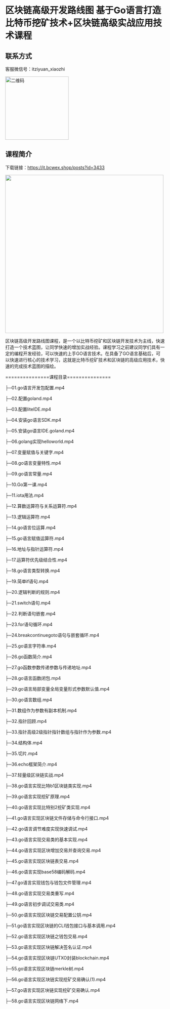 # 区块链高级开发路线图 基于Go语言打造比特币挖矿技术+区块链高级实战应用技术课程

## 联系方式

客服微信号：itziyuan_xiaozhi

<img src="https://ziyuanyun.oss-cn-guangzhou.aliyuncs.com/common/20240614073449/666b82192834a.jpg" width="200" height="200" alt="二维码">

## 课程简介

下载链接：https://it.bcwex.shop/posts?id=3433

<img src="https://ziyuanyun.oss-cn-guangzhou.aliyuncs.com/yun/20240515185152/664493c8ef32e.jpg" width="500" alt="">

  

 区块链高级开发路线图课程，是一个以比特币挖矿和区块链开发技术为主线，快速打造一个技术蓝图，让同学快速的增加实战经验。课程学习之前建议同学们具有一定的编程开发经验，可以快速的上手GO语言技术。在具备了GO语言基础后，可以快速进行核心的技术学习，这就是比特币挖矿技术和区块链的高级应用技术，快速的完成技术蓝图的描绘。

 ===============课程目录===============

 ├─01.go语言开发包配置.mp4

 ├─02.配置goland.mp4

 ├─03.配置liteIDE.mp4

 ├─04.安装go语言SDK.mp4

 ├─05.安装go语言IDE.goland.mp4

 ├─06.golang实现helloworld.mp4

 ├─07.变量赋值与关键字.mp4

 ├─08.go语言变量特性.mp4

 ├─09.go语言常量.mp4

 ├─10.Go第一课.mp4

 ├─11.iota用法.mp4

 ├─12.算数运算符与关系运算符.mp4

 ├─13.逻辑运算符.mp4

 ├─14.go语言位运算.mp4

 ├─15.go语言赋值运算符.mp4

 ├─16.地址与指针运算符.mp4

 ├─17.运算符优先级结合性.mp4

 ├─18.go语言类型转换.mp4

 ├─19.简单if语句.mp4

 ├─20.逻辑判断的规则.mp4

 ├─21.switch语句.mp4

 ├─22.判断语句嵌套.mp4

 ├─23.for语句循环.mp4

 ├─24.breakcontinuegoto语句与嵌套循环.mp4

 ├─25.go语言字符串.mp4

 ├─26.go函数简介.mp4

 ├─27.go函数参数传递参数与传递地址.mp4

 ├─28.go语言函数闭包.mp4

 ├─29.go语言局部变量全局变量形式参数默认值.mp4

 ├─30.go语言数组.mp4

 ├─31.数组作为参数有副本机制.mp4

 ├─32.指针回顾.mp4

 ├─33.指针高级2级指针指针数组与指针作为参数.mp4

 ├─34.结构体.mp4

 ├─35.切片.mp4

 ├─36.echo框架简介.mp4

 ├─37.轻量级区块链实战.mp4

 ├─38.go语言实现比特b1区块链类实现.mp4

 ├─39.go语言实现挖矿原理.mp4

 ├─40.go语言实现比特别2挖矿类实现.mp4

 ├─41.go语言实现区块链文件存储与命令行接口.mp4

 ├─42.go语言调节难度实现快速调试.mp4

 ├─43.go语言实现交易类的基本实现.mp4

 ├─44.go语言实现区块增加交易并查询交易.mp4

 ├─45.go语言实现区块链表交易.mp4

 ├─46.go语言实现base58编码解码.mp4

 ├─47.go语言实现钱包与钱包文件管理.mp4

 ├─48.go语言实现交易类重写.mp4

 ├─49.go语言初步调试交易类.mp4

 ├─50.go语言实现区块链交易配置公钥.mp4

 ├─51.go语言实现区块链的CLI钱包接口与基本调用.mp4

 ├─52.go语言实现区块链之钱包交易.mp4

 ├─53.go语言实现区块链解决签名认证.mp4

 ├─54.go语言实现区块链UTXO封装blockchain.mp4

 ├─55.go语言实现区块链merkle树.mp4

 ├─56.go语言实现区块链实现挖矿交易确认(1).mp4

 ├─57.go语言实现区块链实现挖矿交易确认.mp4

 ├─58.go语言实现区块链网络下.mp4

  